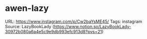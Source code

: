 # awen-lazy

URL: https://www.instagram.com/p/Cw2baYsME45/
Tags: instagram
Source: LazyBookLady (https://www.notion.so/LazyBookLady-30972b080a6a4e5c9e9db993efc913d8?pvs=21)
